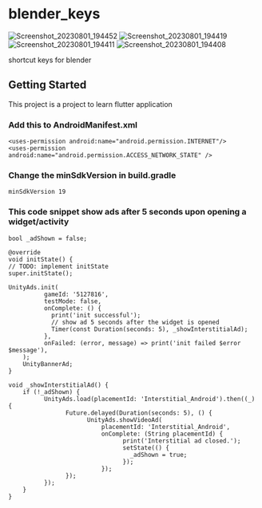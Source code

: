 # blender_keys
![Screenshot_20230801_194452](https://github.com/nekomangini/blenderkeys/assets/28682974/ae92129d-519f-4574-be00-53baec93d25e)
![Screenshot_20230801_194419](https://github.com/nekomangini/blenderkeys/assets/28682974/fc60a449-17ff-4485-913d-fd8e9fe48d86)
![Screenshot_20230801_194411](https://github.com/nekomangini/blenderkeys/assets/28682974/b55be693-1808-41cb-b26b-4e798224b570)
![Screenshot_20230801_194408](https://github.com/nekomangini/blenderkeys/assets/28682974/eb7360d0-8831-4be5-967b-765809e12a8f)

shortcut keys for blender

## Getting Started

This project is a project to learn flutter application

### Add this to AndroidManifest.xml

    <uses-permission android:name="android.permission.INTERNET"/>
    <uses-permission android:name="android.permission.ACCESS_NETWORK_STATE" />

### Change the minSdkVersion in build.gradle

    minSdkVersion 19

### This code snippet show ads after 5 seconds upon opening a widget/activity


    bool _adShown = false;

    @override
    void initState() {
    // TODO: implement initState
    super.initState();

    UnityAds.init(
              gameId: '5127816',
              testMode: false,
              onComplete: () {
                print('init successful');
                // show ad 5 seconds after the widget is opened
                Timer(const Duration(seconds: 5), _showInterstitialAd);
              },
              onFailed: (error, message) => print('init failed $error $message'),
        );
        UnityBannerAd;
    }

    void _showInterstitialAd() {
        if (!_adShown) {
              UnityAds.load(placementId: 'Interstitial_Android').then((_) {
                    Future.delayed(Duration(seconds: 5), () {
                          UnityAds.showVideoAd(
                              placementId: 'Interstitial_Android',
                              onComplete: (String placementId) {
                                    print('Interstitial ad closed.');
                                    setState(() {
                                      _adShown = true;
                                    });
                              });
                    });
              });
        }
    }
